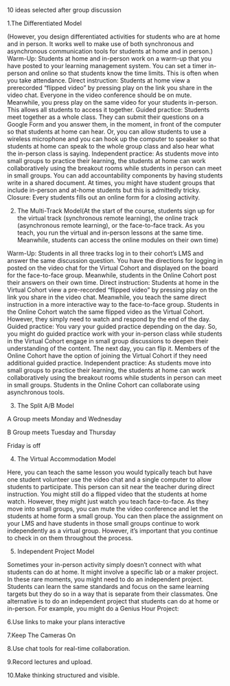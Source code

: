 10 ideas selected after group discussion

1.The Differentiated Model

(However, you design differentiated activities for students who are at home and in person. It works well to make use of both synchronous and asynchronous communication tools for students at home and in person.)
Warm-Up: Students at home and in-person work on a warm-up that you have posted to your learning management system. You can set a timer in-person and online so that students know the time limits. This is often when you take attendance.
Direct instruction: Students at home view a prerecorded “flipped video” by pressing play on the link you share in the video chat. Everyone in the video conference should be on mute. Meanwhile, you press play on the same video for your students in-person. This allows all students to access it together.
Guided practice: Students meet together as a whole class. They can submit their questions on a Google Form and you answer them, in the moment, in front of the computer so that students at home can hear. Or, you can allow students to use a wireless microphone and you can hook up the computer to speaker so that students at home can speak to the whole group class and also hear what the in-person class is saying.
Independent practice: As students move into small groups to practice their learning, the students at home can work collaboratively using the breakout rooms while students in person can meet in small groups. You can add accountability components by having students write in a shared document. At times, you might have student groups that include in-person and at-home students but this is admittedly tricky.
Closure: Every students fills out an online form for a closing activity.

2. The Multi-Track Model(At the start of the course, students sign up for the virtual track (synchronous remote learning), the online track (asynchronous remote learning), or the face-to-face track. As you teach, you run the virtual and in-person lessons at the same time. Meanwhile, students can access the online modules on their own time)

Warm-Up: Students in all three tracks log in to their cohort’s LMS and answer the same discussion question. You have the directions for logging in posted on the video chat for the Virtual Cohort and displayed on the board for the face-to-face group. Meanwhile, students in the Online Cohort post their answers on their own time.
Direct instruction: Students at home in the Virtual Cohort view a pre-recorded “flipped video” by pressing play on the link you share in the video chat. Meanwhile, you teach the same direct instruction in a more interactive way to the face-to-face group. Students in the Online Cohort watch the same flipped video as the Virtual Cohort. However, they simply need to watch and respond by the end of the day.
Guided practice: You vary your guided practice depending on the day. So, you might do guided practice work with your in-person class while students in the Virtual Cohort engage in small group discussions to deepen their understanding of the content. The next day, you can flip it. Members of the Online Cohort have the option of joining the Virtual Cohort if they need additional guided practice.
Independent practice: As students move into small groups to practice their learning, the students at home can work collaboratively using the breakout rooms while students in person can meet in small groups. Students in the Online Cohort can collaborate using asynchronous tools.

3. The Split A/B Model

A Group meets Monday and Wednesday

B Group meets Tuesday and Thursday

Friday is off

4. The Virtual Accommodation Model

Here, you can teach the same lesson you would typically teach but have one student volunteer use the video chat and a single computer to allow students to participate. This person can sit near the teacher during direct instruction. You might still do a flipped video that the students at home watch. However, they might just watch you teach face-to-face. As they move into small groups, you can mute the video conference and let the students at home form a small group. You can then place the assignment on your LMS and have students in those small groups continue to work independently as a virtual group. However, it’s important that you continue to check in on them throughout the process.

5. Independent Project Model

Sometimes your in-person activity simply doesn’t connect with what students can do at home. It might involve a specific lab or a maker project. In these rare moments, you might need to do an independent project. Students can learn the same standards and focus on the same learning targets but they do so in a way that is separate from their classmates.
One alternative is to do an independent project that students can do at home or in-person. For example, you might do a Genius Hour Project:

6.Use links to make your plans interactive

7.Keep The Cameras On

8.Use chat tools for real-time collaboration.

9.Record lectures and upload.

10.Make thinking structured and visible.
